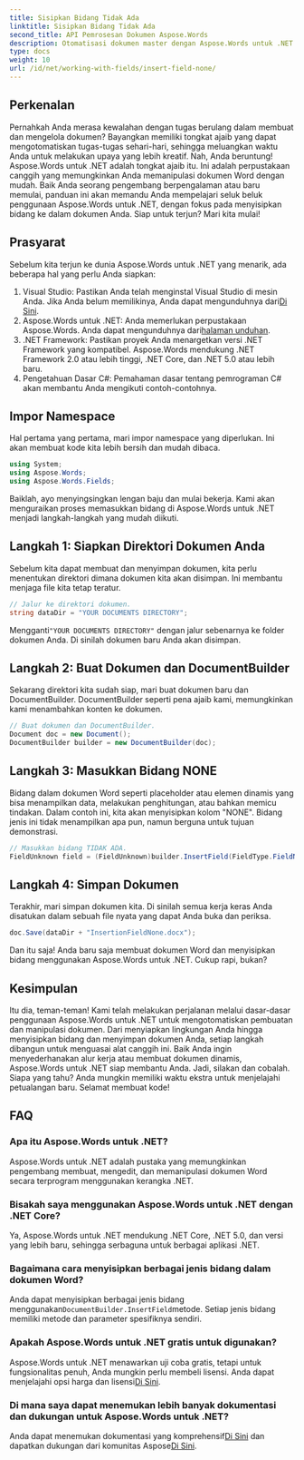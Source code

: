 ```yaml
---
title: Sisipkan Bidang Tidak Ada
linktitle: Sisipkan Bidang Tidak Ada
second_title: API Pemrosesan Dokumen Aspose.Words
description: Otomatisasi dokumen master dengan Aspose.Words untuk .NET. Pelajari cara menyisipkan bidang selangkah demi selangkah dan menyederhanakan alur kerja Anda. Sempurna untuk pengembang dari semua tingkatan.
type: docs
weight: 10
url: /id/net/working-with-fields/insert-field-none/
---
```

## Perkenalan

Pernahkah Anda merasa kewalahan dengan tugas berulang dalam membuat dan mengelola dokumen? Bayangkan memiliki tongkat ajaib yang dapat mengotomatiskan tugas-tugas sehari-hari, sehingga meluangkan waktu Anda untuk melakukan upaya yang lebih kreatif. Nah, Anda beruntung! Aspose.Words untuk .NET adalah tongkat ajaib itu. Ini adalah perpustakaan canggih yang memungkinkan Anda memanipulasi dokumen Word dengan mudah. Baik Anda seorang pengembang berpengalaman atau baru memulai, panduan ini akan memandu Anda mempelajari seluk beluk penggunaan Aspose.Words untuk .NET, dengan fokus pada menyisipkan bidang ke dalam dokumen Anda. Siap untuk terjun? Mari kita mulai!

## Prasyarat

Sebelum kita terjun ke dunia Aspose.Words untuk .NET yang menarik, ada beberapa hal yang perlu Anda siapkan:

1.  Visual Studio: Pastikan Anda telah menginstal Visual Studio di mesin Anda. Jika Anda belum memilikinya, Anda dapat mengunduhnya dari[Di Sini](https://visualstudio.microsoft.com/downloads/).
2.  Aspose.Words untuk .NET: Anda memerlukan perpustakaan Aspose.Words. Anda dapat mengunduhnya dari[halaman unduhan](https://releases.aspose.com/words/net/).
3. .NET Framework: Pastikan proyek Anda menargetkan versi .NET Framework yang kompatibel. Aspose.Words mendukung .NET Framework 2.0 atau lebih tinggi, .NET Core, dan .NET 5.0 atau lebih baru.
4. Pengetahuan Dasar C#: Pemahaman dasar tentang pemrograman C# akan membantu Anda mengikuti contoh-contohnya.

## Impor Namespace

Hal pertama yang pertama, mari impor namespace yang diperlukan. Ini akan membuat kode kita lebih bersih dan mudah dibaca.

```csharp
using System;
using Aspose.Words;
using Aspose.Words.Fields;
```

Baiklah, ayo menyingsingkan lengan baju dan mulai bekerja. Kami akan menguraikan proses memasukkan bidang di Aspose.Words untuk .NET menjadi langkah-langkah yang mudah diikuti.

## Langkah 1: Siapkan Direktori Dokumen Anda

Sebelum kita dapat membuat dan menyimpan dokumen, kita perlu menentukan direktori dimana dokumen kita akan disimpan. Ini membantu menjaga file kita tetap teratur.

```csharp
// Jalur ke direktori dokumen.
string dataDir = "YOUR DOCUMENTS DIRECTORY";
```

 Mengganti`"YOUR DOCUMENTS DIRECTORY"` dengan jalur sebenarnya ke folder dokumen Anda. Di sinilah dokumen baru Anda akan disimpan.

## Langkah 2: Buat Dokumen dan DocumentBuilder

Sekarang direktori kita sudah siap, mari buat dokumen baru dan DocumentBuilder. DocumentBuilder seperti pena ajaib kami, memungkinkan kami menambahkan konten ke dokumen.

```csharp
// Buat dokumen dan DocumentBuilder.
Document doc = new Document();
DocumentBuilder builder = new DocumentBuilder(doc);
```

## Langkah 3: Masukkan Bidang NONE

Bidang dalam dokumen Word seperti placeholder atau elemen dinamis yang bisa menampilkan data, melakukan penghitungan, atau bahkan memicu tindakan. Dalam contoh ini, kita akan menyisipkan kolom "NONE". Bidang jenis ini tidak menampilkan apa pun, namun berguna untuk tujuan demonstrasi.

```csharp
// Masukkan bidang TIDAK ADA.
FieldUnknown field = (FieldUnknown)builder.InsertField(FieldType.FieldNone, false);
```

## Langkah 4: Simpan Dokumen

Terakhir, mari simpan dokumen kita. Di sinilah semua kerja keras Anda disatukan dalam sebuah file nyata yang dapat Anda buka dan periksa.

```csharp
doc.Save(dataDir + "InsertionFieldNone.docx");
```

Dan itu saja! Anda baru saja membuat dokumen Word dan menyisipkan bidang menggunakan Aspose.Words untuk .NET. Cukup rapi, bukan?

## Kesimpulan

Itu dia, teman-teman! Kami telah melakukan perjalanan melalui dasar-dasar penggunaan Aspose.Words untuk .NET untuk mengotomatiskan pembuatan dan manipulasi dokumen. Dari menyiapkan lingkungan Anda hingga menyisipkan bidang dan menyimpan dokumen Anda, setiap langkah dibangun untuk menguasai alat canggih ini. Baik Anda ingin menyederhanakan alur kerja atau membuat dokumen dinamis, Aspose.Words untuk .NET siap membantu Anda. Jadi, silakan dan cobalah. Siapa yang tahu? Anda mungkin memiliki waktu ekstra untuk menjelajahi petualangan baru. Selamat membuat kode!

## FAQ

### Apa itu Aspose.Words untuk .NET?
Aspose.Words untuk .NET adalah pustaka yang memungkinkan pengembang membuat, mengedit, dan memanipulasi dokumen Word secara terprogram menggunakan kerangka .NET.

### Bisakah saya menggunakan Aspose.Words untuk .NET dengan .NET Core?
Ya, Aspose.Words untuk .NET mendukung .NET Core, .NET 5.0, dan versi yang lebih baru, sehingga serbaguna untuk berbagai aplikasi .NET.

### Bagaimana cara menyisipkan berbagai jenis bidang dalam dokumen Word?
 Anda dapat menyisipkan berbagai jenis bidang menggunakan`DocumentBuilder.InsertField`metode. Setiap jenis bidang memiliki metode dan parameter spesifiknya sendiri.

### Apakah Aspose.Words untuk .NET gratis untuk digunakan?
 Aspose.Words untuk .NET menawarkan uji coba gratis, tetapi untuk fungsionalitas penuh, Anda mungkin perlu membeli lisensi. Anda dapat menjelajahi opsi harga dan lisensi[Di Sini](https://purchase.aspose.com/buy).

### Di mana saya dapat menemukan lebih banyak dokumentasi dan dukungan untuk Aspose.Words untuk .NET?
 Anda dapat menemukan dokumentasi yang komprehensif[Di Sini](https://reference.aspose.com/words/net/) dan dapatkan dukungan dari komunitas Aspose[Di Sini](https://forum.aspose.com/c/words/8).